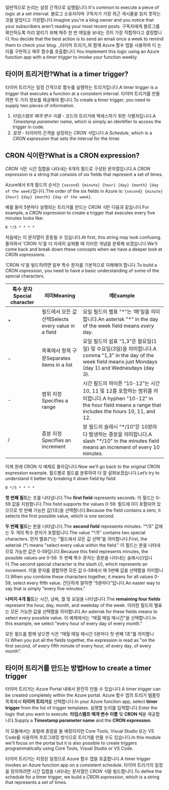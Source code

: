 <span data-ttu-id="62e08-101">일반적으로 논리는 설정 간격으로 실행됩니다.</span><span class="sxs-lookup"><span data-stu-id="62e08-101">It's common to execute a piece of logic at a set interval.</span></span> <span data-ttu-id="62e08-102">블로그 소유자이며 구독자가 가장 최근 게시물을 읽지 못하는 것을 알았다고 가정합니다.</span><span class="sxs-lookup"><span data-stu-id="62e08-102">Imagine you're a blog owner and you notice that your subscribers aren't reading your most recent posts.</span></span> <span data-ttu-id="62e08-103">구독자에게 블로그를 확인하도록 미리 알리기 위해 매주 한 번 메일을 보내는 것이 가장 적합하다고 결정합니다.</span><span class="sxs-lookup"><span data-stu-id="62e08-103">You decide that the best action is to send an email once a week to remind them to check your blog.</span></span> <span data-ttu-id="62e08-104">_타이머 트리거_와 함께 Azure 함수 앱을 사용하여 이 논리를 구현하고 매주 함수를 호출합니다.</span><span class="sxs-lookup"><span data-stu-id="62e08-104">You implement this logic using an Azure function app with a _timer trigger_ to invoke your function weekly.</span></span>

## <a name="what-is-a-timer-trigger"></a><span data-ttu-id="62e08-105">타이머 트리거란?</span><span class="sxs-lookup"><span data-stu-id="62e08-105">What is a timer trigger?</span></span>

<span data-ttu-id="62e08-106">타이머 트리거는 일정 간격으로 함수를 실행하는 트리거입니다.</span><span class="sxs-lookup"><span data-stu-id="62e08-106">A timer trigger is a trigger that executes a function at a consistent interval.</span></span> <span data-ttu-id="62e08-107">타이머 트리거를 만들려면 두 가지 정보를 제공해야 합니다.</span><span class="sxs-lookup"><span data-stu-id="62e08-107">To create a timer trigger, you need to supply two pieces of information.</span></span>

1. <span data-ttu-id="62e08-108">*타임스탬프 매개 변수 이름* - 코드의 트리거에 액세스하기 위한 식별자입니다.</span><span class="sxs-lookup"><span data-stu-id="62e08-108">A *Timestamp parameter name*, which is simply an identifier to access the trigger in code.</span></span>
2. <span data-ttu-id="62e08-109">*일정* - 타이머의 간격을 설정하는 *CRON 식*입니다.</span><span class="sxs-lookup"><span data-stu-id="62e08-109">A *Schedule*, which is a *CRON expression* that sets the interval for the timer.</span></span>

## <a name="what-is-a-cron-expression"></a><span data-ttu-id="62e08-110">CRON 식이란?</span><span class="sxs-lookup"><span data-stu-id="62e08-110">What is a CRON expression?</span></span>

<span data-ttu-id="62e08-111">*CRON 식*은 시간 집합을 나타내는 6개의 필드로 구성된 문자열입니다.</span><span class="sxs-lookup"><span data-stu-id="62e08-111">A *CRON expression* is a string that consists of six fields that represent a set of times.</span></span>

<span data-ttu-id="62e08-112">Azure에서 6개 필드의 순서는 `{second} {minute} {hour} {day} {month} {day of the week}`입니다.</span><span class="sxs-lookup"><span data-stu-id="62e08-112">The order of the six fields in Azure is: `{second} {minute} {hour} {day} {month} {day of the week}`.</span></span>

<span data-ttu-id="62e08-113">예를 들어 5분마다 실행되는 트리거를 만드는 *CRON 식*은 다음과 같습니다.</span><span class="sxs-lookup"><span data-stu-id="62e08-113">For example, a *CRON expression* to create a trigger that executes every five minutes looks like:</span></span>

```log
0 */5 * * * *
```

<span data-ttu-id="62e08-114">처음에는 이 문자열이 혼동될 수 있습니다.</span><span class="sxs-lookup"><span data-stu-id="62e08-114">At first, this string may look confusing.</span></span> <span data-ttu-id="62e08-115">돌아와서 ‘CRON 식’을 더 자세히 살펴볼 때 이러한 개념을 분류해 보겠습니다.</span><span class="sxs-lookup"><span data-stu-id="62e08-115">We'll come back and break down these concepts when we have a deeper look at *CRON expressions*.</span></span>

<span data-ttu-id="62e08-116">‘CRON 식’을 빌드하려면 일부 특수 문자를 기본적으로 이해해야 합니다.</span><span class="sxs-lookup"><span data-stu-id="62e08-116">To build a *CRON expression*, you need to have a basic understanding of some of the special characters.</span></span>

| <span data-ttu-id="62e08-117">특수 문자</span><span class="sxs-lookup"><span data-stu-id="62e08-117">Special character</span></span> | <span data-ttu-id="62e08-118">의미</span><span class="sxs-lookup"><span data-stu-id="62e08-118">Meaning</span></span> | <span data-ttu-id="62e08-119">예</span><span class="sxs-lookup"><span data-stu-id="62e08-119">Example</span></span> |
| ------------- | ------------- | ------------- |
| *      | <span data-ttu-id="62e08-120">필드에서 모든 값 선택</span><span class="sxs-lookup"><span data-stu-id="62e08-120">Selects every value in a field</span></span> | <span data-ttu-id="62e08-121">요일 필드의 별표 “\*”는 ‘매’일을 의미합니다.</span><span class="sxs-lookup"><span data-stu-id="62e08-121">An asterisk "\*" in the day of the week field means *every* day.</span></span> |
| <span data-ttu-id="62e08-122">.</span><span class="sxs-lookup"><span data-stu-id="62e08-122">,</span></span>      | <span data-ttu-id="62e08-123">목록에서 항목 구분</span><span class="sxs-lookup"><span data-stu-id="62e08-123">Separates items in a list</span></span> | <span data-ttu-id="62e08-124">요일 필드의 쉼표 “1,3”은 월요일(1일) 및 수요일(3일)을 의미합니다.</span><span class="sxs-lookup"><span data-stu-id="62e08-124">A comma "1,3" in the day of the week field means just Mondays (day 1) and Wednesdays (day 3).</span></span> |
| -      | <span data-ttu-id="62e08-125">범위 지정</span><span class="sxs-lookup"><span data-stu-id="62e08-125">Specifies a range</span></span> | <span data-ttu-id="62e08-126">시간 필드의 하이픈 “10-12”는 시간 10, 11 및 12를 포함하는 범위를 의미합니다.</span><span class="sxs-lookup"><span data-stu-id="62e08-126">A hyphen "10-12" in the hour field means a range that includes the hours 10, 11, and 12.</span></span> |
| /      | <span data-ttu-id="62e08-127">증분 지정</span><span class="sxs-lookup"><span data-stu-id="62e08-127">Specifies an increment</span></span> | <span data-ttu-id="62e08-128">분 필드의 슬래시 “\*/10”은 10분마다 발생하는 증분을 의미합니다.</span><span class="sxs-lookup"><span data-stu-id="62e08-128">A slash "\*/10" in the minutes field means an increment of every 10 minutes.</span></span> |

<span data-ttu-id="62e08-129">이제 원래 CRON 식 예제로 돌아갑니다.</span><span class="sxs-lookup"><span data-stu-id="62e08-129">Now we'll go back to the original CRON expression example.</span></span> <span data-ttu-id="62e08-130">필드별로 필드를 분류하여 더 잘 살펴보겠습니다.</span><span class="sxs-lookup"><span data-stu-id="62e08-130">Let’s try to understand it better by breaking it down field by field.</span></span>

```log
0 */5 * * * *
```

<span data-ttu-id="62e08-131">**첫 번째 필드**는 초를 나타냅니다.</span><span class="sxs-lookup"><span data-stu-id="62e08-131">The **first field** represents seconds.</span></span> <span data-ttu-id="62e08-132">이 필드는 0-59 값을 지원합니다.</span><span class="sxs-lookup"><span data-stu-id="62e08-132">This field supports the values 0-59.</span></span> <span data-ttu-id="62e08-133">필드에 0이 포함되어 있으므로 첫 번째 가능한 값(1초)을 선택합니다.</span><span class="sxs-lookup"><span data-stu-id="62e08-133">Because the field contains a zero, it selects the first possible value, which is one second.</span></span>

<span data-ttu-id="62e08-134">**두 번째 필드**는 분을 나타냅니다.</span><span class="sxs-lookup"><span data-stu-id="62e08-134">The **second field** represents minutes.</span></span> <span data-ttu-id="62e08-135">“\*/5” 값에는 두 개의 특수 문자가 포함됩니다.</span><span class="sxs-lookup"><span data-stu-id="62e08-135">The value "\*/5" contains two special characters.</span></span> <span data-ttu-id="62e08-136">먼저 별표(\*)는 “필드에서 모든 값 선택”을 의미합니다.</span><span class="sxs-lookup"><span data-stu-id="62e08-136">First, the asterisk (\*) means "select every value within the field."</span></span> <span data-ttu-id="62e08-137">이 필드는 분을 나타내므로 가능한 값은 0-59입니다.</span><span class="sxs-lookup"><span data-stu-id="62e08-137">Because this field represents minutes, the possible values are 0-59.</span></span> <span data-ttu-id="62e08-138">두 번째 특수 문자는 증분을 나타내는 슬래시(/)입니다.</span><span class="sxs-lookup"><span data-stu-id="62e08-138">The second special character is the slash (/), which represents an increment.</span></span> <span data-ttu-id="62e08-139">이들 문자를 결합하면 모든 값 0-59에서 매 5번째 값을 선택함을 의미합니다.</span><span class="sxs-lookup"><span data-stu-id="62e08-139">When you combine these characters together, it means for all values 0-59, select every fifth value.</span></span> <span data-ttu-id="62e08-140">간단하게 말하면 “5분마다”입니다.</span><span class="sxs-lookup"><span data-stu-id="62e08-140">An easier way to say that is simply "every five minutes."</span></span>

<span data-ttu-id="62e08-141">**나머지 4개 필드**는 시간, 날짜, 월 및 요일을 나타냅니다.</span><span class="sxs-lookup"><span data-stu-id="62e08-141">The **remaining four fields** represent the hour, day, month, and weekday of the week.</span></span> <span data-ttu-id="62e08-142">이러한 필드의 별표는 모든 가능한 값을 선택함을 의미합니다.</span><span class="sxs-lookup"><span data-stu-id="62e08-142">An asterisk for these fields means to select every possible value.</span></span> <span data-ttu-id="62e08-143">이 예제에서는 “매월 매일 매시간”을 선택합니다.</span><span class="sxs-lookup"><span data-stu-id="62e08-143">In this example, we select "every hour of every day of every month."</span></span>

<span data-ttu-id="62e08-144">모든 필드를 함께 넣으면 식은 “매월 매일 매시간 5분마다 첫 번째 1초”를 의미합니다.</span><span class="sxs-lookup"><span data-stu-id="62e08-144">When you put all the fields together, the expression is read as "on the first second, of every fifth minute of every hour, of every day, of every month".</span></span>

## <a name="how-to-create-a-timer-trigger"></a><span data-ttu-id="62e08-145">타이머 트리거를 만드는 방법</span><span class="sxs-lookup"><span data-stu-id="62e08-145">How to create a timer trigger</span></span>

<span data-ttu-id="62e08-146">타이머 트리거는 Azure Portal 내에서 완전히 만들 수 있습니다.</span><span class="sxs-lookup"><span data-stu-id="62e08-146">A timer trigger can be created completely within the Azure portal.</span></span> <span data-ttu-id="62e08-147">Azure 함수 앱의 트리거 템플릿 목록에서 **타이머 트리거**를 선택합니다.</span><span class="sxs-lookup"><span data-stu-id="62e08-147">In your Azure function app, select **timer trigger** from the list of trigger templates.</span></span> <span data-ttu-id="62e08-148">실행할 논리를 입력합니다.</span><span class="sxs-lookup"><span data-stu-id="62e08-148">Enter the logic that you want to execute.</span></span> <span data-ttu-id="62e08-149">**타임스탬프 매개 변수 이름** 및 **CRON 식**을 제공합니다.</span><span class="sxs-lookup"><span data-stu-id="62e08-149">Supply a **Timestamp parameter name** and the **CRON expression**.</span></span>

<span data-ttu-id="62e08-150">이 모듈에서는 포털에 중점을 둘 예정이지만 Core Tools, Visual Studio 또는 VS Code를 사용하여 프로그래밍 방식으로 트리거를 만들 수도 있습니다.</span><span class="sxs-lookup"><span data-stu-id="62e08-150">In this module we'll focus on the portal but it is also possible to create triggers programmatically using Core Tools, Visual Studio or VS Code.</span></span>

<span data-ttu-id="62e08-151">타이머 트리거는 지정된 일정으로 Azure 함수 앱을 호출합니다.</span><span class="sxs-lookup"><span data-stu-id="62e08-151">A timer trigger invokes an Azure function app on a consistent schedule.</span></span> <span data-ttu-id="62e08-152">타이머 트리거의 일정을 정의하려면 시간 집합을 나타내는 문자열인 *CRON 식*을 빌드합니다.</span><span class="sxs-lookup"><span data-stu-id="62e08-152">To define the schedule for a timer trigger, we build a *CRON expression*, which is a string that represents a set of times.</span></span>